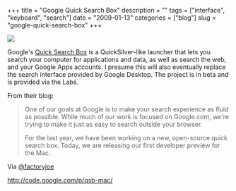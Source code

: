 +++
title = "Google Quick Search Box"
description = ""
tags = ["interface", "keyboard", "search"]
date = "2009-01-13"
categories = ["blog"]
slug = "google-quick-search-box"
+++



  <div class="notebook-screenshot"><a href="http://code.google.com/p/qsb-mac/"><img src="/media/notebook/gqsb.jpg" class="notebook-image" /></a></div><p>Google's <a href="http://code.google.com/p/qsb-mac/">Quick Search Box</a> is a QuickSilver-like launcher that lets you search your computer for applications and data, as well as search the web, and your Google Apps accounts. I presume this will also eventually replace the search interface provided by Google Desktop. The project is in beta and is provided via the Labs.</p>
<p>From their blog:</p>
<blockquote><p>One of our goals at Google is to make your search experience as fluid as possible. While much of our work is focused on Google.com, we're trying to make it just as easy to search outside your browser.</p>
<p>For the last year, we have been working on a new, open-source quick search box. Today, we are releasing our first developer preview for the Mac.</p></blockquote>
<p>Via <a href="http://twitter.com/factoryjoe/status/1115175277">@factoryjoe</a></p>
    
  <a href="http://code.google.com/p/qsb-mac/">http://code.google.com/p/qsb-mac/</a>
